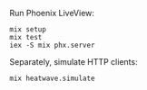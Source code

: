 Run Phoenix LiveView:

```
mix setup
mix test
iex -S mix phx.server
```

Separately, simulate HTTP clients:

```
mix heatwave.simulate
```
